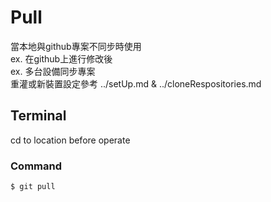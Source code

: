 # Pull
當本地與github專案不同步時使用  
ex. 在github上進行修改後  
ex. 多台設備同步專案  
重灌或新裝置設定參考 ../setUp.md & ../cloneRespositories.md
  
## Terminal  
  
cd to location before operate
  
### Command
```
$ git pull
```